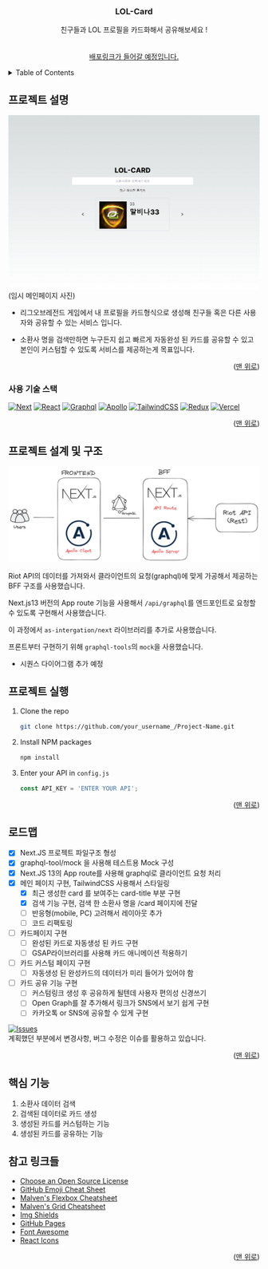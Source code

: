 <!-- Improved compatibility of 맨 위로 link: See: https://github.com/othneildrew/Best-README-Template/pull/73 -->

<a name="readme-top"></a>

<!-- PROJECT SHIELDS -->
<!--
*** I'm using markdown "reference style" links for readability.
*** Reference links are enclosed in brackets [ ] instead of parentheses ( ).
*** See the bottom of this document for the declaration of the reference variables
*** for contributors-url, forks-url, etc. This is an optional, concise syntax you may use.
*** https://www.markdownguide.org/basic-syntax/#reference-style-links
-->

<!-- PROJECT LOGO -->
<br />
<div align="center">

  <h3 align="center">LOL-Card</h3>

  <p align="center">
    친구들과 LOL 프로필을 카드화해서 공유해보세요 !
    <br />
    <br />
    <br />
    <a href="#">배포링크가 들어갈 예정입니다.</a>

  </p>
</div>

<!-- TABLE OF CONTENTS -->
<details>
  <summary>Table of Contents</summary>
  <ol>
    <li>
      <a href="#프로젝트-설명">프로젝트 설명</a>
    </li>
    <li>
      <a href="#사용-기술-스택">사용 기술 스택</a>
    </li>
    <li>
      <a href="#프로젝트-설계-및-구조">프로젝트 설계 및 구조</a>
    </li>
    <li>
      <a href="#프로젝트-실행">프로젝트 실행</a>
    </li>
    <li>
      <a href="#로드맵">로드맵</a>
    </li>
        <li>
      <a href="#핵심-기능">핵심기능</a>
    </li>
    <li>
      <a href="#참고-링크들">참고 링크들</a>
    </li>
  </ol>
</details>

<!-- ABOUT THE PROJECT -->

## 프로젝트 설명

![메인 페이지](./images/image-1.png)
(임시 메인페이지 사진)

- 리그오브레전드 게임에서 내 프로필을 카드형식으로 생성해 친구들 혹은 다른 사용자와 공유할 수 있는 서비스 입니다.

- 소환사 명을 검색만하면 누구든지 쉽고 빠르게 자동완성 된 카드를 공유할 수 있고 본인이 커스텀할 수 있도록 서비스를 제공하는게 목표입니다.

<p align="right">(<a href="#readme-top">맨 위로</a>)</p>

### 사용 기술 스택

[![Next][Next.js]][Next-url]
[![React][React.js]][React-url]
[![Graphql][Graphql-shield]][Graphql-url]
[![Apollo][Apollo-shield]][Apollo-url]
[![TailwindCSS][TailwindCSS-shield]][TailwindCSS-url]
[![Redux][Redux-shield]][Redux-url]
[![Vercel][Vercel-shield]][Vercel-url]

<p align="right">(<a href="#readme-top">맨 위로</a>)</p>

## 프로젝트 설계 및 구조

![프로젝트 구조](./images/image.png)

Riot API의 데이터를 가져와서 클라이언트의 요청(graphql)에 맞게 가공해서 제공하는 BFF 구조를 사용했습니다.

Next.js13 버전의 App route 기능을 사용해서 `/api/graphql`를 엔드포인트로 요청할 수 있도록 구현해서 사용했습니다.

이 과정에서 `as-intergation/next` 라이브러리를 추가로 사용했습니다.

프론트부터 구현하기 위해 `graphql-tools`의 `mock`을 사용했습니다.

- 시퀀스 다이어그램 추가 예정

<!-- GETTING STARTED -->

## 프로젝트 실행

1. Clone the repo
   ```sh
   git clone https://github.com/your_username_/Project-Name.git
   ```
2. Install NPM packages
   ```sh
   npm install
   ```
3. Enter your API in `config.js`
   ```js
   const API_KEY = 'ENTER YOUR API';
   ```

<p align="right">(<a href="#readme-top">맨 위로</a>)</p>

<!-- ROADMAP -->

## 로드맵

- [x] Next.JS 프로젝트 파일구조 형성
- [x] graphql-tool/mock 을 사용해 테스트용 Mock 구성
- [x] Next.JS 13의 App route를 사용해 graphql로 클라이언트 요청 처리
- [x] 메인 페이지 구현, TailwindCSS 사용해서 스타일링
  - [x] 최근 생성한 card 를 보여주는 card-title 부분 구현
  - [x] 검색 기능 구현, 검색 한 소환사 명을 /card 페이지에 전달
  - [ ] 반응형(mobile, PC) 고려해서 레이아웃 추가
  - [ ] 코드 리팩토링
- [ ] 카드페이지 구현
  - [ ] 완성된 카드로 자동생성 된 카드 구현
  - [ ] GSAP라이브러리를 사용해 카드 애니메이션 적용하기
- [ ] 카드 커스텀 페이지 구현
  - [ ] 자동생성 된 완성카드의 데이터가 미리 들어가 있어야 함
- [ ] 카드 공유 기능 구현
  - [ ] 커스텀링크 생성 후 공유하게 될텐데 사용자 편의성 신경쓰기
  - [ ] Open Graph를 잘 추가해서 링크가 SNS에서 보기 쉽게 구현
  - [ ] 카카오톡 or SNS에 공유할 수 있게 구현
        <br>

[![Issues][issues-shield]][issues-url]<br>
계획했던 부분에서 변경사항, 버그 수정은 이슈를 활용하고 있습니다.

<p align="right">(<a href="#readme-top">맨 위로</a>)</p>

<!-- ACKNOWLEDGMENTS -->

## 핵심 기능

1. 소환사 데이터 검색
2. 검색된 데이터로 카드 생성
3. 생성된 카드를 커스텀하는 기능
4. 생성된 카드를 공유하는 기능

## 참고 링크들

- [Choose an Open Source License](https://choosealicense.com)
- [GitHub Emoji Cheat Sheet](https://www.webpagefx.com/tools/emoji-cheat-sheet)
- [Malven's Flexbox Cheatsheet](https://flexbox.malven.co/)
- [Malven's Grid Cheatsheet](https://grid.malven.co/)
- [Img Shields](https://shields.io)
- [GitHub Pages](https://pages.github.com)
- [Font Awesome](https://fontawesome.com)
- [React Icons](https://react-icons.github.io/react-icons/search)

<p align="right">(<a href="#readme-top">맨 위로</a>)</p>

<!-- MARKDOWN LINKS & IMAGES -->
<!-- https://www.markdownguide.org/basic-syntax/#reference-style-links -->

[contributors-shield]: https://img.shields.io/github/contributors/othneildrew/Best-README-Template.svg?style=for-the-badge
[contributors-url]: https://github.com/othneildrew/Best-README-Template/graphs/contributors
[forks-shield]: https://img.shields.io/github/forks/othneildrew/Best-README-Template.svg?style=for-the-badge
[forks-url]: https://github.com/othneildrew/Best-README-Template/network/members
[stars-shield]: https://img.shields.io/github/stars/othneildrew/Best-README-Template.svg?style=for-the-badge
[stars-url]: https://github.com/othneildrew/Best-README-Template/stargazers
[issues-shield]: https://img.shields.io/github/issues/othneildrew/Best-README-Template.svg?style=for-the-badge
[issues-url]: https://github.com/othneildrew/Best-README-Template/issues
[license-shield]: https://img.shields.io/github/license/othneildrew/Best-README-Template.svg?style=for-the-badge
[license-url]: https://github.com/othneildrew/Best-README-Template/blob/master/LICENSE.txt
[linkedin-shield]: https://img.shields.io/badge/-LinkedIn-black.svg?style=for-the-badge&logo=linkedin&colorB=555
[linkedin-url]: https://linkedin.com/in/othneildrew
[product-screenshot]: images/screenshot.png
[Next.js]: https://img.shields.io/badge/next.js-000000?style=for-the-badge&logo=nextdotjs&logoColor=white
[Next-url]: https://nextjs.org/
[React.js]: https://img.shields.io/badge/React-000000?style=for-the-badge&logo=react&logoColor=61DAFB
[React-url]: https://reactjs.org/
[Graphql-shield]: https://img.shields.io/badge/graphql-000000?style=for-the-badge&logo=graphql&logoColor=E10098
[Apollo-shield]: https://img.shields.io/badge/apollographql-000000?style=for-the-badge&logo=apollographql&logoColor=white
[TailwindCSS-shield]: https://img.shields.io/badge/tailwindCSS-000000?style=for-the-badge&logo=tailwindCSS&logoColor=61DAFB
[Redux-shield]: https://img.shields.io/badge/redux-000000?style=for-the-badge&logo=redux&logoColor=61DAFB
[Vercel-shield]: https://img.shields.io/badge/vercel-000000?style=for-the-badge&logo=vercel&logoColor=white
[Husky-shield]: https://img.shields.io/badge/husky-F4E1E1?style=for-the-badge&logo=husky&logoColor=black
[Graphql-url]: https://graphql.org/
[Apollo-url]: https://www.apollographql.com/
[TailwindCSS-url]: https://tailwindcss.com/
[Redux-url]: https://redux.js.org/
[Vercel-url]: https://vercel.com/
